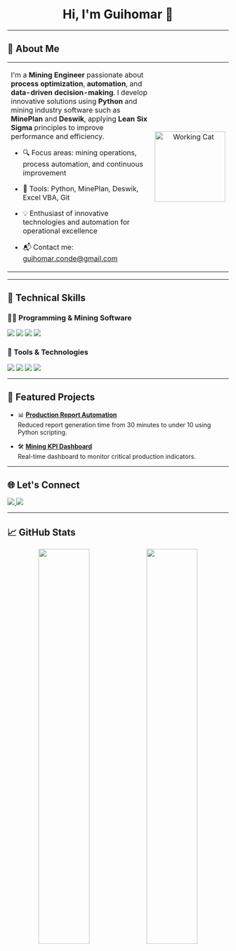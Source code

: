 <h1 align="center"><b>Hi, I'm Guihomar 👋</b></h1>

---
## 🧠 About Me

<table style="border: none; background-color: transparent;">
  <tr>
    <!-- Columna de texto -->
    <td style="vertical-align: middle; width: 70%; border: none; background-color: transparent;">
    
I'm a **Mining Engineer** passionate about **process optimization**, **automation**, and **data-driven decision-making**. I develop innovative solutions using **Python** and mining industry software such as **MinePlan** and **Deswik**, applying **Lean Six Sigma** principles to improve performance and efficiency.

- 🔍 Focus areas: mining operations, process automation, and continuous improvement  
- 🧰 Tools: Python, MinePlan, Deswik, Excel VBA, Git  
- 💡 Enthusiast of innovative technologies and automation for operational excellence  
- 📬 Contact me: <a href="mailto:guihomar.conde@gmail.com">guihomar.conde@gmail.com</a>
    
    </td>

    <!-- Columna del GIF -->
    <td style="text-align: center; vertical-align: middle; border: none; background-color: transparent;">
      <img src="https://media.giphy.com/media/JIX9t2j0ZTN9S/giphy.gif" alt="Working Cat" width="160px" />
    </td>
  </tr>
</table>


---

## 💼 Technical Skills

### 🧑‍💻 Programming & Mining Software
<p>
  <img src="https://img.shields.io/badge/Python-3670A0?style=for-the-badge&logo=python&logoColor=ffdd54">
  <img src="https://img.shields.io/badge/MinePlan-004080?style=for-the-badge&logo=appveyor&logoColor=white">
  <img src="https://img.shields.io/badge/Deswik-232323?style=for-the-badge&logo=appveyor&logoColor=white">
  <img src="https://img.shields.io/badge/Lean_Six_Sigma-228B22?style=for-the-badge&logo=leanpub&logoColor=white">
</p>

### 🔧 Tools & Technologies
<p>
  <img src="https://img.shields.io/badge/Git-F05032?style=for-the-badge&logo=git&logoColor=white">
  <img src="https://img.shields.io/badge/Jira-0052CC?style=for-the-badge&logo=jira&logoColor=white">
  <img src="https://img.shields.io/badge/Notion-000000?style=for-the-badge&logo=notion&logoColor=white">
  <img src="https://img.shields.io/badge/MySQL-00758F?style=for-the-badge&logo=mysql&logoColor=white">
</p>

---

## 🚀 Featured Projects

- 📊 **[Production Report Automation](https://github.com/guihomar/production-report)**  
  Reduced report generation time from 30 minutes to under 10 using Python scripting.
  
- 🛠️ **[Mining KPI Dashboard](https://github.com/guihomar/kpi-dashboard)**  
  Real-time dashboard to monitor critical production indicators.

---

## 🌐 Let's Connect

<p>
  <a href="https://github.com/guihomar">
    <img src="https://img.shields.io/badge/GitHub-181717?style=for-the-badge&logo=github&logoColor=white">
  </a>
  <a href="https://www.linkedin.com/in/tu_usuario_linkedin">
    <img src="https://img.shields.io/badge/LinkedIn-0077B5?style=for-the-badge&logo=linkedin&logoColor=white">
  </a>
</p>

---

## 📈 GitHub Stats

<p align="center">
  <img src="https://github-readme-stats.vercel.app/api?username=guihomar&show_icons=true&theme=gruvbox&hide_border=true&locale=en" width="48%">
  <img src="https://github-readme-streak-stats.herokuapp.com/?user=guihomar&theme=gruvbox&hide_border=true" width="48%">
</p>
